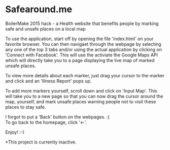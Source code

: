 # Safearound.me

BoilerMake 2015 hack - a Health website that benefits people by marking safe and unsafe places on a local map

To use the application, start off by opening the file 'index.html' on your favorite browser. You can then navigaet through the webpage by selecting any one of the top 3 tabs and/or using the actual application by clicking on 'Connect with Facebook'. This will use the activiate the Google Maps API which will directly take you to a page displaying the live map of marked unsafe places.

To view more details about each marker, just drag your cursor to the marker and click and an 'Illness Report' pops up.

To add more markers yourself, scroll down and click on 'Input Map'. This will take you to a new page so that you can now drag the cursor around the map, yourself, and mark unsafe places warning people not to visit these places to stay safe.

I forgot to put a 'Back' button on the webpages. :(  
To go back to the homepage, click '<-'.

Enjoy! :-)

*This project is currently inactive. 
